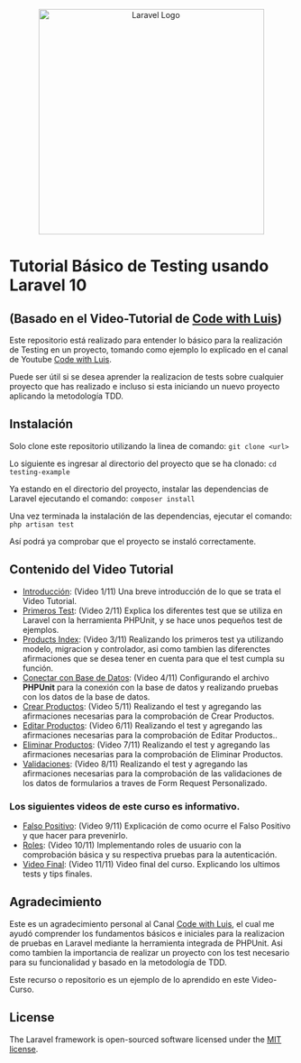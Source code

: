 <p align="center"><img src="https://raw.githubusercontent.com/laravel/art/master/logo-lockup/5%20SVG/2%20CMYK/1%20Full%20Color/laravel-logolockup-cmyk-red.svg" width="400" alt="Laravel Logo" /></p>

# Tutorial Básico de Testing usando Laravel 10

## (Basado en el Video-Tutorial de [Code with Luis](https://www.youtube.com/playlist?list=PLDYiB4l8VPZa-2tNcgPZYpPuHo-zZBxHY))

Este repositorio está realizado para entender lo básico para la realización de Testing en un proyecto, tomando como ejemplo lo explicado en el canal de Youtube [Code with Luis](https://www.youtube.com/@codewithluis). 

Puede ser útil si se desea aprender la realizacion de tests sobre cualquier proyecto que has realizado e incluso si esta iniciando un nuevo proyecto aplicando la metodología TDD.

## Instalación

Solo clone este repositorio utilizando la linea de comando: 
`git clone <url>`

Lo siguiente es ingresar al directorio del proyecto que se ha clonado:
`cd testing-example`

Ya estando en el directorio del proyecto, instalar las dependencias de Laravel ejecutando el comando: 
`composer install`

Una vez terminada la instalación de las dependencias, ejecutar el comando:
`php artisan test`

Así podrá ya comprobar que el proyecto se instaló correctamente.

## Contenido del Video Tutorial

- [Introducción](https://www.youtube.com/watch?v=G0gmuXYq1vw): (Video 1/11) Una breve introducción de lo que se trata el Video Tutorial.
- [Primeros Test](https://www.youtube.com/watch?v=pkB4WV2M-ek): (Video 2/11) Explica los diferentes test que se utiliza en Laravel con la herramienta PHPUnit, y se hace unos pequeños test de ejemplos.
- [Products Index](https://www.youtube.com/watch?v=eV2m0TmjaZw): (Video 3/11) Realizando los primeros test ya utilizando modelo, migracion y controlador, asi como tambien las diferenctes afirmaciones que se desea tener en cuenta para que el test cumpla su función.
- [Conectar con Base de Datos](https://www.youtube.com/watch?v=SYr5Wxsk0wE): (Video 4/11) Configurando el archivo **PHPUnit** para la conexión con la base de datos y realizando pruebas con los datos de la base de datos.
- [Crear Productos](https://www.youtube.com/watch?v=3VSKZkDwyGE): (Video 5/11) Realizando el test y agregando las afirmaciones necesarias para la comprobación de Crear Productos.
- [Editar Productos](https://www.youtube.com/watch?v=Kjb-l411gKQ): (Video 6/11) Realizando el test y agregando las afirmaciones necesarias para la comprobación de Editar Productos..
- [Eliminar Productos](https://www.youtube.com/watch?v=8vSs7kn865E): (Video 7/11) Realizando el test y agregando las afirmaciones necesarias para la comprobación de Eliminar Productos.
- [Validaciones](https://www.youtube.com/watch?v=7j0vqvV2vFI): (Video 8/11) Realizando el test y agregando las afirmaciones necesarias para la comprobación de las validaciones de los datos de formularios a traves de Form Request Personalizado.

### Los siguientes videos de este curso es informativo.

- [Falso Positivo](https://www.youtube.com/watch?v=Pq3UBo0EaNE): (Video 9/11) Explicación de como ocurre el Falso Positivo y que hacer para prevenirlo.
- [Roles](https://www.youtube.com/watch?v=NqIAK6xpMEM): (Video 10/11) Implementando roles de usuario con la comprobación básica y su respectiva pruebas para la autenticación.
- [Video Final](https://www.youtube.com/watch?v=7j0vqvV2vFI): (Video 11/11) Video final del curso. Explicando los ultimos tests y tips finales.

## Agradecimiento

Este es un agradecimiento personal al Canal [Code with Luis](https://www.youtube.com/@codewithluis), el cual me ayudó comprender los fundamentos básicos e iniciales para la realizacion de pruebas en Laravel mediante la herramienta integrada de PHPUnit. Asi como tambien la importancia de realizar un proyecto con los test necesario para su funcionalidad y basado en la metodología de TDD.

Este recurso o repositorio es un ejemplo de lo aprendido en este Video-Curso.

## License

The Laravel framework is open-sourced software licensed under the [MIT license](https://opensource.org/licenses/MIT).
